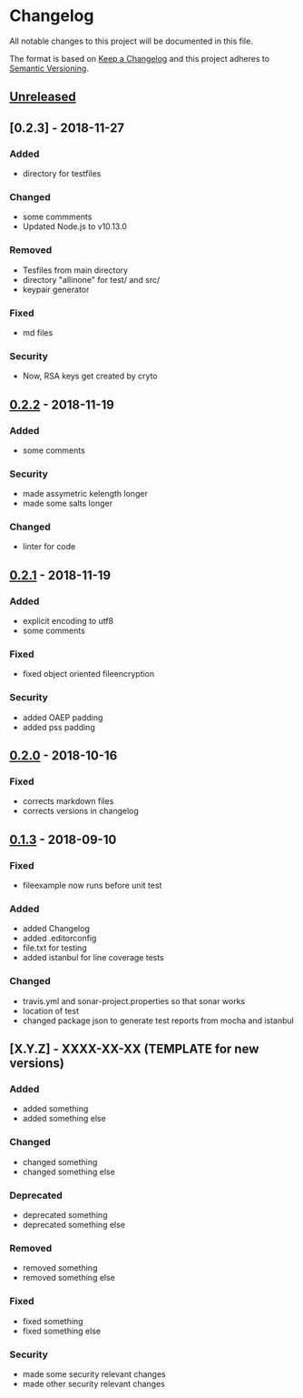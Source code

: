 # Changelog

All notable changes to this project will be documented in this file.

The format is based on [Keep a Changelog](http://keepachangelog.com/en/1.0.0/)
and this project adheres to [Semantic Versioning](http://semver.org/spec/v2.0.0.html).

## [Unreleased]

## [0.2.3] - 2018-11-27

### Added

- directory for testfiles

### Changed

- some commments
- Updated Node.js to v10.13.0

### Removed

- Tesfiles from main directory
- directory "allinone" for test/ and src/
- keypair generator

### Fixed

- md files

### Security

- Now, RSA keys get created by cryto

## [0.2.2] - 2018-11-19

### Added

- some comments

### Security

- made assymetric kelength longer
- made some salts longer

### Changed

- linter for code

## [0.2.1] - 2018-11-19

### Added

- explicit encoding to utf8
- some comments

### Fixed

- fixed object oriented fileencryption

### Security

- added OAEP padding
- added pss padding

## [0.2.0] - 2018-10-16

### Fixed

- corrects markdown files
- corrects versions in changelog

## [0.1.3] - 2018-09-10

### Fixed

- fileexample now runs before unit test

### Added

- added Changelog
- added .editorconfig
- file.txt for testing
- added istanbul for line coverage tests

### Changed

- travis.yml and sonar-project.properties so that sonar works
- location of test
- changed package json to generate test reports from mocha and istanbul

## [X.Y.Z] - XXXX-XX-XX (TEMPLATE for new versions)

### Added

- added something
- added something else

### Changed

- changed something
- changed something else

### Deprecated

- deprecated something
- deprecated something else

### Removed

- removed something
- removed something else

### Fixed

- fixed something
- fixed something else

### Security

- made some security relevant changes
- made other security relevant changes

[unreleased]: https://github.com/cryptoexamples/javascript-crypto-cryptoexamples/compare/v0.2.3...HEAD
[0.2.2]: https://github.com/cryptoexamples/javascript-crypto-cryptoexamples/compare/v0.2.2...v0.2.3
[0.2.2]: https://github.com/cryptoexamples/javascript-crypto-cryptoexamples/compare/v0.2.1...v0.2.2
[0.2.1]: https://github.com/cryptoexamples/javascript-crypto-cryptoexamples/compare/v0.2.0...v0.2.1
[0.2.0]: https://github.com/cryptoexamples/javascript-crypto-cryptoexamples/compare/v0.1.3...v0.2.0
[0.1.3]: https://github.com/cryptoexamples/javascript-crypto-cryptoexamples/releases/tag/v0.1.3
